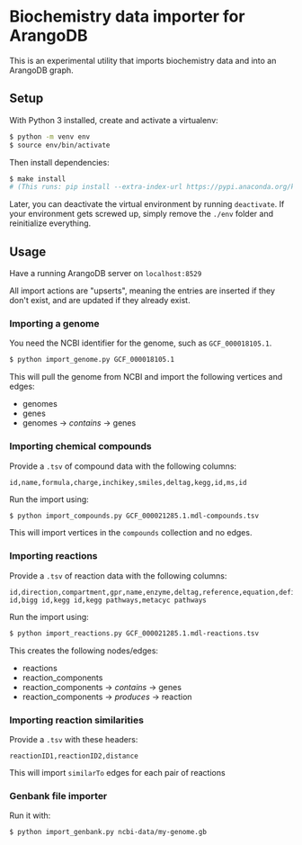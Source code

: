 # Biochemistry data importer for ArangoDB

This is an experimental utility that imports biochemistry data and into an ArangoDB graph.

## Setup

With Python 3 installed, create and activate a virtualenv:

```sh
$ python -m venv env
$ source env/bin/activate
```

Then install dependencies:

```sh
$ make install
# (This runs: pip install --extra-index-url https://pypi.anaconda.org/kbase/simple -r requirements.txt)
```

Later, you can deactivate the virtual environment by running `deactivate`. If your environment gets
screwed up, simply remove the `./env` folder and reinitialize everything.

## Usage

Have a running ArangoDB server on `localhost:8529`

All import actions are "upserts", meaning the entries are inserted if they don't exist, and are
updated if they already exist.

### Importing a genome

You need the NCBI identifier for the genome, such as `GCF_000018105.1`.

```sh
$ python import_genome.py GCF_000018105.1
```

This will pull the genome from NCBI and import the following vertices and edges:

* genomes
* genes
* genomes -> *contains* -> genes

### Importing chemical compounds

Provide a `.tsv` of compound data with the following columns:

```csv
id,name,formula,charge,inchikey,smiles,deltag,kegg,id,ms,id
```

Run the import using:

```sh
$ python import_compounds.py GCF_000021285.1.mdl-compounds.tsv
```

This will import vertices in the `compounds` collection and no edges.

### Importing reactions

Provide a `.tsv` of reaction data with the following columns:

```csv
id,direction,compartment,gpr,name,enzyme,deltag,reference,equation,definition,ms id,bigg id,kegg id,kegg pathways,metacyc pathways
```

Run the import using:

```sh
$ python import_reactions.py GCF_000021285.1.mdl-reactions.tsv
```

This creates the following nodes/edges:

* reactions
* reaction_components
* reaction_components -> *contains* -> genes
* reaction_components -> *produces* -> reaction

### Importing reaction similarities

Provide a `.tsv` with these headers:

```csv
reactionID1,reactionID2,distance
```

This will import `similarTo` edges for each pair of reactions

### Genbank file importer

Run it with:

```sh
$ python import_genbank.py ncbi-data/my-genome.gb
```

